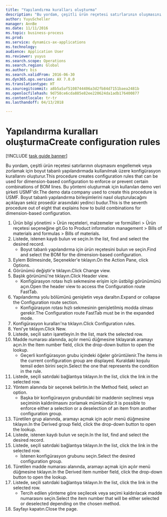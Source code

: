 ```yaml
--- 
title: "Yapılandırma kuralları oluşturma"
description: "Bu yordam, çeşitli ürün reçetesi satırlarının oluşmasını engellemek veya zorlamak için boyut tabanlı yapılandırmada kullanılmak üzere konfigürasyon kurallarını oluşturur."
author: YuyuScheller
manager: AnnBe
ms.date: 11/11/2016
ms.topic: business-process
ms.prod: 
ms.service: dynamics-ax-applications
ms.technology: 
audience: Application User
ms.reviewer: yuyus
ms.search.scope: Operations
ms.search.region: Global
ms.author: bis
ms.search.validFrom: 2016-06-30
ms.dyn365.ops.version: AX 7.0.0
ms.translationtype: HT
ms.sourcegitcommit: a8b5a5af5108744406a3d2fb84d7151baea2481b
ms.openlocfilehash: 9d758ce6cda885e82ee220624da1adb176400877
ms.contentlocale: tr-tr
ms.lasthandoff: 04/13/2018

---
```

# <a name="create-configuration-rules"></a><span data-ttu-id="d64a1-103">Yapılandırma kuralları oluşturma</span><span class="sxs-lookup"><span data-stu-id="d64a1-103">Create configuration rules</span></span>

[!INCLUDE [task guide banner](../../includes/task-guide-banner.md)]

<span data-ttu-id="d64a1-104">Bu yordam, çeşitli ürün reçetesi satırlarının oluşmasını engellemek veya zorlamak için boyut tabanlı yapılandırmada kullanılmak üzere konfigürasyon kurallarını oluşturur.</span><span class="sxs-lookup"><span data-stu-id="d64a1-104">This procedure creates configuration rules that can be used for dimension-based configuration to enforce or prevent certain combinations of BOM lines.</span></span> <span data-ttu-id="d64a1-105">Bu yöntemi oluşturmak için kullanılan demo veri şirketi USMF'dir.</span><span class="sxs-lookup"><span data-stu-id="d64a1-105">The demo data company used to create this procedure is USMF.</span></span> <span data-ttu-id="d64a1-106">Boyut tabanlı yapılandırma birleşimlerini nasıl oluşturulacağını açıklayan sekiz prosedür arasındaki yedinci budur.</span><span class="sxs-lookup"><span data-stu-id="d64a1-106">This is the seventh procedure out of eight that explains how to build combinations for dimension-based configuration.</span></span>

1. <span data-ttu-id="d64a1-107">Ürün bilgi yönetimi > Ürün reçeteleri, malzemeler ve formülleri > Ürün reçetesi seçeneğine git.</span><span class="sxs-lookup"><span data-stu-id="d64a1-107">Go to Product information management > Bills of materials and formulas > Bills of materials.</span></span>
2. <span data-ttu-id="d64a1-108">Listede, istenen kaydı bulun ve seçin.</span><span class="sxs-lookup"><span data-stu-id="d64a1-108">In the list, find and select the desired record.</span></span>
    * <span data-ttu-id="d64a1-109">Boyut tabanlı yapılandırma için ürün reçetesini bulun ve seçin.</span><span class="sxs-lookup"><span data-stu-id="d64a1-109">Find and select the BOM for the dimension-based configuration.</span></span>  
3. <span data-ttu-id="d64a1-110">Eylem Bölmesinde, Seçenekler'e tıklayın.</span><span class="sxs-lookup"><span data-stu-id="d64a1-110">On the Action Pane, click Options.</span></span>
4. <span data-ttu-id="d64a1-111">Görünümü değiştir'e tıklayın.</span><span class="sxs-lookup"><span data-stu-id="d64a1-111">Click Change view.</span></span>
5. <span data-ttu-id="d64a1-112">Başlık görünümü'ne tıklayın.</span><span class="sxs-lookup"><span data-stu-id="d64a1-112">Click Header view.</span></span>
    * <span data-ttu-id="d64a1-113">Konfigürasyon rotası hızlı sekmesine erişim için üstbilgi görünümünü açın.</span><span class="sxs-lookup"><span data-stu-id="d64a1-113">Open the header view to access the Configuration route FastTab.</span></span>  
6. <span data-ttu-id="d64a1-114">Yapılandırma yolu bölümünü genişletin veya daraltın.</span><span class="sxs-lookup"><span data-stu-id="d64a1-114">Expand or collapse the Configuration route section.</span></span>
    * <span data-ttu-id="d64a1-115">Konfigürasyon rotası hızlı sekmesinin genişletilmiş modda olması gerekir.</span><span class="sxs-lookup"><span data-stu-id="d64a1-115">The Configuration route FastTab must be in the expanded mode.</span></span>  
7. <span data-ttu-id="d64a1-116">Konfigürasyon kuralları'na tıklayın.</span><span class="sxs-lookup"><span data-stu-id="d64a1-116">Click Configuration rules.</span></span>
8. <span data-ttu-id="d64a1-117">Yeni'ye tıklayın.</span><span class="sxs-lookup"><span data-stu-id="d64a1-117">Click New.</span></span>
9. <span data-ttu-id="d64a1-118">Listede, seçili satırı işaretleyin.</span><span class="sxs-lookup"><span data-stu-id="d64a1-118">In the list, mark the selected row.</span></span>
10. <span data-ttu-id="d64a1-119">Madde numarası alanında, açılır menü düğmesine tıklayarak aramayı açın.</span><span class="sxs-lookup"><span data-stu-id="d64a1-119">In the Item number field, click the drop-down button to open the lookup.</span></span>
    * <span data-ttu-id="d64a1-120">Geçerli konfigürasyon grubu içindeki öğeler görüntülenir.</span><span class="sxs-lookup"><span data-stu-id="d64a1-120">The items in the current configuration group are displayed.</span></span> <span data-ttu-id="d64a1-121">Kuraldaki koşulu temsil eden birini seçin.</span><span class="sxs-lookup"><span data-stu-id="d64a1-121">Select the one that represents the condition in the rule.</span></span>  
11. <span data-ttu-id="d64a1-122">Listede, seçili satırdaki bağlantıya tıklayın.</span><span class="sxs-lookup"><span data-stu-id="d64a1-122">In the list, click the link in the selected row.</span></span>
12. <span data-ttu-id="d64a1-123">Yöntem alanında bir seçenek belirtin.</span><span class="sxs-lookup"><span data-stu-id="d64a1-123">In the Method field, select an option.</span></span>
    * <span data-ttu-id="d64a1-124">Başka bir konfigürasyon grubundaki bir maddenin seçilmesi veya seçiminin kaldırılmasını zorlamak mümkündür.</span><span class="sxs-lookup"><span data-stu-id="d64a1-124">It is possible to enforce either a selection or a deselection of an item from another configuration group.</span></span>  
13. <span data-ttu-id="d64a1-125">Türetilen grup alanında, aramayı açmak için açılır menü düğmesine tıklayın.</span><span class="sxs-lookup"><span data-stu-id="d64a1-125">In the Derived group field, click the drop-down button to open the lookup.</span></span>
14. <span data-ttu-id="d64a1-126">Listede, istenen kaydı bulun ve seçin.</span><span class="sxs-lookup"><span data-stu-id="d64a1-126">In the list, find and select the desired record.</span></span>
15. <span data-ttu-id="d64a1-127">Listede, seçili satırdaki bağlantıya tıklayın.</span><span class="sxs-lookup"><span data-stu-id="d64a1-127">In the list, click the link in the selected row.</span></span>
    * <span data-ttu-id="d64a1-128">İstenen konfigürasyon grubunu seçin.</span><span class="sxs-lookup"><span data-stu-id="d64a1-128">Select the desired configuration group.</span></span>  
16. <span data-ttu-id="d64a1-129">Türetilen madde numarası alanında, aramayı açmak için açılır menü düğmesine tıklayın.</span><span class="sxs-lookup"><span data-stu-id="d64a1-129">In the Derived item number field, click the drop-down button to open the lookup.</span></span>
17. <span data-ttu-id="d64a1-130">Listede, seçili satırdaki bağlantıya tıklayın.</span><span class="sxs-lookup"><span data-stu-id="d64a1-130">In the list, click the link in the selected row.</span></span>
    * <span data-ttu-id="d64a1-131">Tercih edilen yönteme göre seçilecek veya seçimi kaldırılacak madde numarasını seçin.</span><span class="sxs-lookup"><span data-stu-id="d64a1-131">Select the item number that will be either selected or deselected depending on the chosen method.</span></span>  
18. <span data-ttu-id="d64a1-132">Sayfayı kapatın.</span><span class="sxs-lookup"><span data-stu-id="d64a1-132">Close the page.</span></span>


